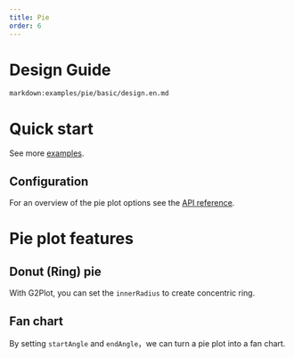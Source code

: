 ```yaml
---
title: Pie
order: 6
---
```


<div class="manual-docs">

# Design Guide

`markdown:examples/pie/basic/design.en.md`

# Quick start

<playground path='pie/basic/demo/basic.ts' rid='rect1'></playground>

See more <a href="/en/examples/pie/basic" target='blank'>examples</a>.

## Configuration

For an overview of the pie plot options see the [API reference](/en/docs/api/plots/pie).

# Pie plot features

## Donut (Ring) pie

With G2Plot, you can set the `innerRadius` to create concentric ring.

<playground path='pie/donut/demo/basic.ts' rid='rect2'></playground>

## Fan chart

By setting `startAngle` and `endAngle`，we can turn a pie plot into a fan chart.

<playground path='pie/basic/demo/quarter-circle.ts' rid='rect3'></playground>

</div>